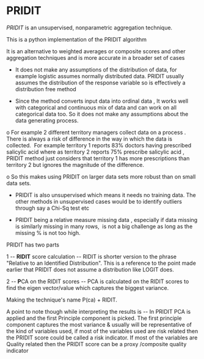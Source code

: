 # PRIDIT
*PRIDIT* is an unsupervised, nonparametric aggregation technique.

This is a python implementation of the PRIDIT algorithm 

It is an alternative to weighted averages or composite scores and other aggregation techniques and is more accurate in a broader set of cases

- It does not make any assumptions of the distribution of data, for example logistic assumes normally distributed data. PRIDIT usually assumes the distribution of the response variable so is effectively a distribution free method

- Since the method converts input data into ordinal data , It works well with categorical and continuous mix of data and can work on all categorical data too. So it does not make any assumptions about the data generating process.

o For example 2 different territory managers collect data on a process . There is always a risk of difference in the way in which the data is collected.  For example territory 1 reports 83% doctors having prescribed salicylic acid where as territory 2 reports 75% prescribe salicylic acid , PRIDIT method just considers that territory 1 has more prescriptions than territory 2 but ignores the magnitude of the difference.

o So this makes using PRIDIT on larger data sets more robust than on small data sets.

- PRIDIT is also unsupervised which means it needs no training data. The other methods in unsupervised cases would be to identify outliers through say a Chi-Sq test etc

- PRIDIT being a relative measure missing data , especially if data missing is similarly missing in many rows,  is not a big challenge as long as the missing % is not too high.

PRIDIT has two parts

1 -- **RIDIT** score calculation -- RIDIT is shorter version to the phrase "Relative to an Identified Distribution". This is a reference to the point made earlier that PRIDIT does not assume a distribution like LOGIT does.

2 -- **P**CA on the RIDIT scores -- PCA is calculated on the RIDIT scores to find the eigen vector/value which captures the biggest variance.  

Making the technique's name P(ca) + RIDIT.

A point to note though while interpreting the results is -- In PRIDIT PCA is applied and the first Principle component is picked. The first principle component captures the most variance & usually will be representative of the kind of variables used, if most of the variables used are risk related then the PRIDIT score could be called a risk indicator. If most of the variables are Quality related then the PRIDIT score can be a proxy /composite quality indicator

